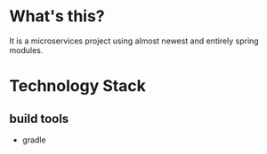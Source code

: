 # What's this?
It is a microservices project using almost newest and entirely spring modules.

# Technology Stack
## build tools
- gradle

